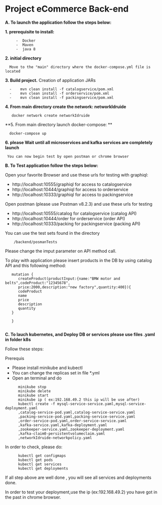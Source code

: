 # Project eCommerce Back-end 

 **A. To launch the application follow the steps below:**

   **1.  prerequisite to install:**

         -  Docker
         -  Maven
         -  java 8

   **2. initial directory**

      Move to the "main" directory where the docker-compose.yml file is located

  **3. Build project.**
     Creation of application JARs

      
      -    mvn clean install -f catalogservice/pom.xml
      -    mvn clean install -f orderservice/pom.xml
      -    mvn clean install -f packingservice/pom.xml   

   **4. From  main directory  create the network: networkIdruide**

       docker network create networkIdruide

   **5. From main directory launch docker-compose: **

      docker-compose up

   **6. please Wait until all microservices and kafka services are completely launch**

     You can now begin test by open postman or chrome browser


 **B. To Test  application follow the steps below:**


  Open your favorite Browser and use these urls for testing with graphiql:
   
  -   http://localhost:10555/graphiql for access to catalogservice
  -   http://localhost:10444/graphiql for access to orderservice
  -   http://localhost:10333/graphiql for access to packingservice
      
      
  Open postman (please use Postman v8.2.3) and use these urls for testing

     
  -  http://localhost:10555/catalog  for catalogservice  (catalog API)
  -  http://localhost:10444/order    for orderservice     (order API)
  -  http://localhost:10333/packing  for packingservice   (packing API)
      


  You can use the test sets found in the directory

        /backend/posmanTests
   
   Please change the imput parameter on API method call.

   To play with application please insert products in the DB by using catalog API and this following method:

   ```
      mutation {
         createProduct(productInput:{name:"BMW motor and belts",codeProduct:"12345678",
         price:2000,description:"new factory",quantity:400}){
         codeProduct
         name
         price
         description
         quantity
      }

      } 
         
   ```


**C. To lauch kubernetes, and Deploy DB or services please use files .yaml in folder k8s**

 Follow these steps:

  Prerequis
   
-  Please install minikube and kubectl
-  You can change the replicas set in file *.yml
-  Open an terminal and do 

```
      minikube stop
      minikube delete
      minikube start
      minikube ip ( ex:192.168.49.2 this ip will be use after)
      kubectl create -f mysql-service-service.yaml,mysql-service-deployment.yaml
      ,catalog-service-pod.yaml,catalog-service-service.yaml
      ,packing-service-pod.yaml,packing-service-service.yaml
      ,order-service-pod.yaml,order-service-service.yaml
      ,kafka-service.yaml,kafka-deployment.yaml
      ,zookeeper-service.yaml,zookeeper-deployment.yaml
      ,kafka-claim0-persistentvolumeclaim.yaml
      ,networkIdruide-networkpolicy.yaml
```
   In order to check, please  do:
```
      kubectl get configmaps
      kubectl get pods
      kubectl get services
      kubectl get deployments
```
If all step above are well done , you will see all services and deployments done.

In order to test your deployment,use the ip (ex:192.168.49.2) you have got in the past in chrome browser.






   
